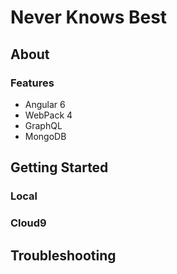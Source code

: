 # Never Knows Best

## About

### Features

* Angular 6
* WebPack 4
* GraphQL
* MongoDB

## Getting Started

### Local

### Cloud9

## Troubleshooting

